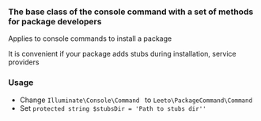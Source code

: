 ### The base class of the console command with a set of methods for package developers

Applies to console commands to install a package

It is convenient if your package adds stubs during installation, service providers

### Usage

- Change `Illuminate\Console\Command ` to `Leeto\PackageCommand\Command`
- Set `protected string $stubsDir = 'Path to stubs dir''`
